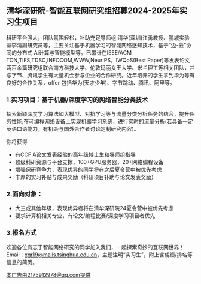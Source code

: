 ## 清华深研院-智能互联网研究组招募2024-2025年实习生项目



科研平台强大，团队氛围轻松，补助充足导师组:清华(深圳)江勇教授、鹏城实验室李清副研究员等，主要关注基于机器学习的智能网络感知技术，基于“边-云”协同的分布式 AI计算与智能模型等。已累计在IEEE/ACM TON,TIFS,TDSC,INFOCOM,WWW,NeurIPS，IWQoS(Best Paper)等发表论文两百余篇研究组联合南方科技大学、伦敦玛丽女王大学、米兰理工等相关团队，并与字节、腾讯学生有大量机会参与企业的合作研究。近年培养的学生拿到华为等有良好的合作关系，offer 包括华为(天才少年)、字节跳动、腾讯、阿里等。

### 1.实习项目：基于机器/深度学习的网络智能分类技术



探索新颖深度学习算法如大模型、对抗学习等与流量分类分析任务的结合，提升任务性能;在可编程网络设备上实现机器学习系统，进行实时的流量分析(若具备一定英语口语能力，有机会与国外合作者讨论定制研究内容)。

你将获得

- 有CCF A论文发表经验的高年级博士生和导师组指导
- 顶级科研资源与平台支撑，100+GPU服务器，20+网络编程设备
- 增强保研竞争力，表现优异的同学将在之后夏令营中被优先考虑
- 丰厚的实习补贴与成果奖励（科研项目补助与论文发表奖励）

### 2.面向对象：



- 大三或其他年级，表现优异者将在清华深研院24夏令营中被优先考虑
- 要求计算机相关专业，有论文/编程比赛/深度学习项目者优先

### 3.报名方式



欢迎各位有志于智能网络研究的同学加入我们，一起探索奇妙的互联网世界！ Email：[xgr19@mails.tsinghua.edu.cn](mailto:xgr19@mails.tsinghua.edu.cn)，主题注明“实习生”，附上含成绩/排名等信息的简历。

本广告由2175912978@qq.com提供